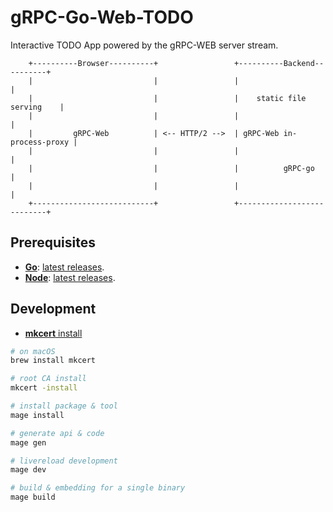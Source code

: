 # gRPC-Go-Web-TODO

Interactive TODO App powered by the gRPC-WEB server stream.

```
    +----------Browser----------+                 +----------Backend----------+
    |                           |                 |                           |
    |                           |                 |    static file serving    |
    |                           |                 |                           |
    |         gRPC-Web          | <-- HTTP/2 -->  | gRPC-Web in-process-proxy |
    |                           |                 |                           |
    |                           |                 |          gRPC-go          |
    |                           |                 |                           |
    +---------------------------+                 +---------------------------+
```

## Prerequisites

- **[Go][]**: [latest releases][go-releases].
- **[Node][]**: [latest releases][node-release].

## Development

- [**mkcert** install][mkcert-install]

```sh
# on macOS
brew install mkcert

# root CA install
mkcert -install

# install package & tool
mage install

# generate api & code
mage gen

# livereload development
mage dev

# build & embedding for a single binary
mage build
```

[Go]: https://golang.org
[Node]: https://nodejs.org
[go-releases]: https://golang.org/doc/devel/release.html
[node-release]: https://nodejs.org/en/blog
[mkcert-install]: https://github.com/FiloSottile/mkcert#installation
